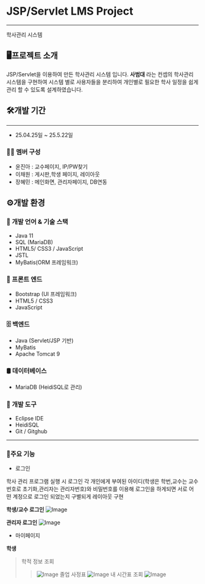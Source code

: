 # JSP/Servlet LMS Project
---
학사관리 시스템

🖥️프로젝트 소개
---
JSP/Servlet을 이용하여 만든 학사관리 시스템 입니다.
**사범대** 라는 컨셉의 학사관리 시스템을 구현하여 시스템 별로 사용자들을 분리하여 개인별로 필요한 학사 일정을 쉽게 관리 할 수 있도록 설계하였습니다.

## 🛠️개발 기간
---
+ 25.04.25일 ~ 25.5.22일

### 🧑‍💻 멤버 구성
+ 윤진아 : 교수페이지, IP/PW찾기
+ 이채원 : 게시판,학생 페이지, 레이아웃
+ 장혜민 : 메인화면, 관리자페이지, DB연동

## ⚙️개발 환경

### 🔧 개발 언어 & 기술 스택
+ Java 11
+ SQL (MariaDB)
+ HTML5/ CSS3 / JavaScript
+ JSTL
+ MyBatis(ORM 프레임워크)

    
### 🎨 프론트 엔드
+ Bootstrap (UI 프레임워크)
+ HTML5 / CSS3
+ JavaScript

    
### 🗄 백엔드
+ Java (Servlet/JSP 기반)
+ MyBatis
+ Apache Tomcat 9

    
### 🛢 데이터베이스
+ MariaDB (HeidiSQL로 관리)

    
### 🧰 개발 도구
+ Eclipse IDE
+ HeidiSQL
+ Git / Gitghub

---
### 📌주요 기능
+ 로그인

학사 관리 프로그램 실행 시 로그인 각 개인에게 부여된 아이디(학생은 학번,교수는 교수번호로 초기화,관리자는 관리자번호)와 비밀번호를 이용해 로그인을 하게되면 서로 어떤 계정으로 로그인 되었는지 구별되게 레이아웃 구현


**학생/교수 로그인**
![Image](https://github.com/user-attachments/assets/96f2304c-ed04-4860-98e5-ea747bb9add9)


**관리자 로그인**
![Image](https://github.com/user-attachments/assets/ef1ff4ab-8ced-4ae5-93ac-45b91e856e5a)

+ 마이페이지

**학생**
> 학적 정보 조회
>> ![Image](https://github.com/user-attachments/assets/88fdc37c-cb63-4937-9e12-15237dd82155)
> 졸업 사정표
>> ![Image](https://github.com/user-attachments/assets/88fdc37c-cb63-4937-9e12-15237dd82155)
> 내 시간표 조회
>>![Image](https://github.com/user-attachments/assets/88fdc37c-cb63-4937-9e12-15237dd82155)




